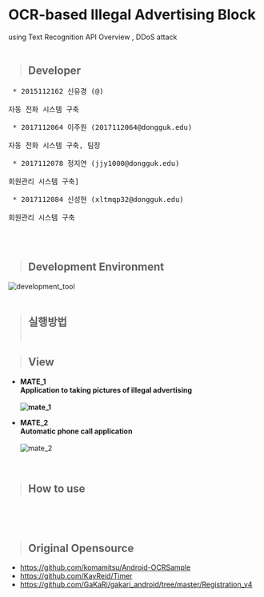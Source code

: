 # OCR-based Illegal Advertising Block <br/> 
  using Text Recognition API Overview ,
  DDoS attack<br/>
<br/>

> ## Developer
<pre>
 * 2015112162 신유경 (@) <br/> 
자동 전화 시스템 구축 <br/>
 * 2017112064 이주원 (2017112064@dongguk.edu) <br/>
자동 전화 시스템 구축, 팀장 <br/>
 * 2017112078 정지연 (jjy1000@dongguk.edu) <br/>
회원관리 시스템 구축] <br/>
 * 2017112084 신성현 (xltmqp32@dongguk.edu) <br/>
회원관리 시스템 구축</pre><br/><br/>
 
> ## Development Environment
![development_tool](https://user-images.githubusercontent.com/48276522/59709368-8e555f80-9241-11e9-96dc-0c402549ae91.PNG)
<br/><br/>

> ## 실행방법 <br/><br/>
   

> ## View

* <b>MATE_1<br/>Application to taking pictures of illegal advertising<br/><br/>
![mate_1](https://user-images.githubusercontent.com/48276522/59553640-6dd39e00-8fd2-11e9-807d-57a38ba0adc5.PNG)<br/>

* MATE_2<br/>Automatic phone call application<br/><br/></b>
![mate_2](https://user-images.githubusercontent.com/48276522/59553642-6f9d6180-8fd2-11e9-8ccd-455699fd9917.PNG)<br/>
<br/>

> ## How to use
<pre>

</pre>

<br/>

> ## Original Opensource

* https://github.com/komamitsu/Android-OCRSample<br/>
* https://github.com/KayReid/Timer<br/>
* https://github.com/GaKaRi/gakari_android/tree/master/Registration_v4

<br/>
